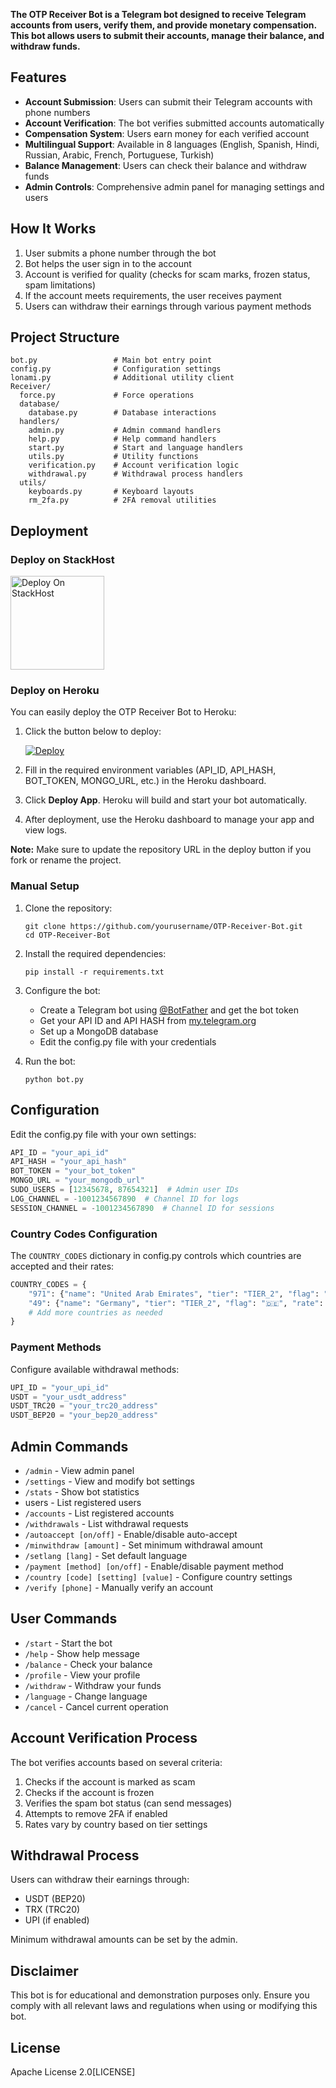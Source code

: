 **The OTP Receiver Bot is a Telegram bot designed to receive Telegram accounts from users, verify them, and provide monetary compensation. This bot allows users to submit their accounts, manage their balance, and withdraw funds.**

## Features

- **Account Submission**: Users can submit their Telegram accounts with phone numbers
- **Account Verification**: The bot verifies submitted accounts automatically
- **Compensation System**: Users earn money for each verified account
- **Multilingual Support**: Available in 8 languages (English, Spanish, Hindi, Russian, Arabic, French, Portuguese, Turkish)
- **Balance Management**: Users can check their balance and withdraw funds
- **Admin Controls**: Comprehensive admin panel for managing settings and users

## How It Works

1. User submits a phone number through the bot
2. Bot helps the user sign in to the account
3. Account is verified for quality (checks for scam marks, frozen status, spam limitations)
4. If the account meets requirements, the user receives payment
5. Users can withdraw their earnings through various payment methods

## Project Structure

```
bot.py                 # Main bot entry point
config.py              # Configuration settings
lonami.py              # Additional utility client
Receiver/
  force.py             # Force operations
  database/
    database.py        # Database interactions
  handlers/
    admin.py           # Admin command handlers
    help.py            # Help command handlers
    start.py           # Start and language handlers
    utils.py           # Utility functions
    verification.py    # Account verification logic
    withdrawal.py      # Withdrawal process handlers
  utils/
    keyboards.py       # Keyboard layouts
    rm_2fa.py          # 2FA removal utilities
```

## Deployment

### Deploy on StackHost
<div align="left">
  <a href="https://t.me/StackHost">
     <img src="https://graph.org/file/7e91d83f67d20f158cfdc.jpg" alt="Deploy On StackHost" width="150" />
  </a>
</div>

### Deploy on Heroku

You can easily deploy the OTP Receiver Bot to Heroku:

1. Click the button below to deploy:

    [![Deploy](https://www.herokucdn.com/deploy/button.svg)](https://heroku.com/deploy?template=https://github.com/yourusername/OTP-Receiver-Bot)

2. Fill in the required environment variables (API_ID, API_HASH, BOT_TOKEN, MONGO_URL, etc.) in the Heroku dashboard.

3. Click **Deploy App**. Heroku will build and start your bot automatically.

4. After deployment, use the Heroku dashboard to manage your app and view logs.

**Note:** Make sure to update the repository URL in the deploy button if you fork or rename the project.

### Manual Setup

1. Clone the repository:
   ```
   git clone https://github.com/yourusername/OTP-Receiver-Bot.git
   cd OTP-Receiver-Bot
   ```

2. Install the required dependencies:
   ```
   pip install -r requirements.txt
   ```

3. Configure the bot:
   - Create a Telegram bot using [@BotFather](https://t.me/BotFather) and get the bot token
   - Get your API ID and API HASH from [my.telegram.org](https://my.telegram.org)
   - Set up a MongoDB database
   - Edit the config.py file with your credentials

4. Run the bot:
   ```
   python bot.py
   ```

## Configuration

Edit the config.py file with your own settings:

```python
API_ID = "your_api_id"
API_HASH = "your_api_hash"
BOT_TOKEN = "your_bot_token"
MONGO_URL = "your_mongodb_url"
SUDO_USERS = [12345678, 87654321]  # Admin user IDs
LOG_CHANNEL = -1001234567890  # Channel ID for logs
SESSION_CHANNEL = -1001234567890  # Channel ID for sessions
```

### Country Codes Configuration

The `COUNTRY_CODES` dictionary in config.py controls which countries are accepted and their rates:

```python
COUNTRY_CODES = {
    "971": {"name": "United Arab Emirates", "tier": "TIER_2", "flag": "🇦🇪", "rate": 2.5},
    "49": {"name": "Germany", "tier": "TIER_2", "flag": "🇩🇪", "rate": 2.0},
    # Add more countries as needed
}
```

### Payment Methods

Configure available withdrawal methods:

```python
UPI_ID = "your_upi_id"
USDT = "your_usdt_address"
USDT_TRC20 = "your_trc20_address"
USDT_BEP20 = "your_bep20_address"
```

## Admin Commands

- `/admin` - View admin panel
- `/settings` - View and modify bot settings
- `/stats` - Show bot statistics
- users - List registered users
- `/accounts` - List registered accounts
- `/withdrawals` - List withdrawal requests
- `/autoaccept [on/off]` - Enable/disable auto-accept
- `/minwithdraw [amount]` - Set minimum withdrawal amount
- `/setlang [lang]` - Set default language
- `/payment [method] [on/off]` - Enable/disable payment method
- `/country [code] [setting] [value]` - Configure country settings
- `/verify [phone]` - Manually verify an account

## User Commands

- `/start` - Start the bot
- `/help` - Show help message
- `/balance` - Check your balance
- `/profile` - View your profile
- `/withdraw` - Withdraw your funds
- `/language` - Change language
- `/cancel` - Cancel current operation

## Account Verification Process

The bot verifies accounts based on several criteria:
1. Checks if the account is marked as scam
2. Checks if the account is frozen
3. Verifies the spam bot status (can send messages)
4. Attempts to remove 2FA if enabled
5. Rates vary by country based on tier settings

## Withdrawal Process

Users can withdraw their earnings through:
- USDT (BEP20)
- TRX (TRC20)
- UPI (if enabled)

Minimum withdrawal amounts can be set by the admin.

## Disclaimer

This bot is for educational and demonstration purposes only. Ensure you comply with all relevant laws and regulations when using or modifying this bot.

## License

Apache License 2.0[LICENSE]